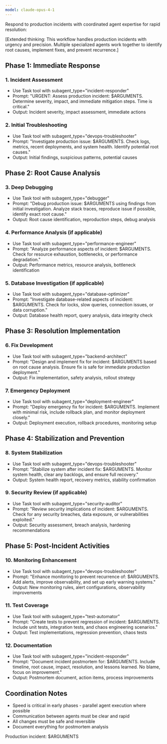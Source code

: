 ```yaml
---
model: claude-opus-4-1
---
```


Respond to production incidents with coordinated agent expertise for rapid resolution:

[Extended thinking: This workflow handles production incidents with urgency and precision. Multiple specialized agents work together to identify root causes, implement fixes, and prevent recurrence.]

## Phase 1: Immediate Response

### 1. Incident Assessment
- Use Task tool with subagent_type="incident-responder"
- Prompt: "URGENT: Assess production incident: $ARGUMENTS. Determine severity, impact, and immediate mitigation steps. Time is critical."
- Output: Incident severity, impact assessment, immediate actions

### 2. Initial Troubleshooting
- Use Task tool with subagent_type="devops-troubleshooter"
- Prompt: "Investigate production issue: $ARGUMENTS. Check logs, metrics, recent deployments, and system health. Identify potential root causes."
- Output: Initial findings, suspicious patterns, potential causes

## Phase 2: Root Cause Analysis

### 3. Deep Debugging
- Use Task tool with subagent_type="debugger"
- Prompt: "Debug production issue: $ARGUMENTS using findings from initial investigation. Analyze stack traces, reproduce issue if possible, identify exact root cause."
- Output: Root cause identification, reproduction steps, debug analysis

### 4. Performance Analysis (if applicable)
- Use Task tool with subagent_type="performance-engineer"
- Prompt: "Analyze performance aspects of incident: $ARGUMENTS. Check for resource exhaustion, bottlenecks, or performance degradation."
- Output: Performance metrics, resource analysis, bottleneck identification

### 5. Database Investigation (if applicable)
- Use Task tool with subagent_type="database-optimizer"
- Prompt: "Investigate database-related aspects of incident: $ARGUMENTS. Check for locks, slow queries, connection issues, or data corruption."
- Output: Database health report, query analysis, data integrity check

## Phase 3: Resolution Implementation

### 6. Fix Development
- Use Task tool with subagent_type="backend-architect"
- Prompt: "Design and implement fix for incident: $ARGUMENTS based on root cause analysis. Ensure fix is safe for immediate production deployment."
- Output: Fix implementation, safety analysis, rollout strategy

### 7. Emergency Deployment
- Use Task tool with subagent_type="deployment-engineer"
- Prompt: "Deploy emergency fix for incident: $ARGUMENTS. Implement with minimal risk, include rollback plan, and monitor deployment closely."
- Output: Deployment execution, rollback procedures, monitoring setup

## Phase 4: Stabilization and Prevention

### 8. System Stabilization
- Use Task tool with subagent_type="devops-troubleshooter"
- Prompt: "Stabilize system after incident fix: $ARGUMENTS. Monitor system health, clear any backlogs, and ensure full recovery."
- Output: System health report, recovery metrics, stability confirmation

### 9. Security Review (if applicable)
- Use Task tool with subagent_type="security-auditor"
- Prompt: "Review security implications of incident: $ARGUMENTS. Check for any security breaches, data exposure, or vulnerabilities exploited."
- Output: Security assessment, breach analysis, hardening recommendations

## Phase 5: Post-Incident Activities

### 10. Monitoring Enhancement
- Use Task tool with subagent_type="devops-troubleshooter"
- Prompt: "Enhance monitoring to prevent recurrence of: $ARGUMENTS. Add alerts, improve observability, and set up early warning systems."
- Output: New monitoring rules, alert configurations, observability improvements

### 11. Test Coverage
- Use Task tool with subagent_type="test-automator"
- Prompt: "Create tests to prevent regression of incident: $ARGUMENTS. Include unit tests, integration tests, and chaos engineering scenarios."
- Output: Test implementations, regression prevention, chaos tests

### 12. Documentation
- Use Task tool with subagent_type="incident-responder"
- Prompt: "Document incident postmortem for: $ARGUMENTS. Include timeline, root cause, impact, resolution, and lessons learned. No blame, focus on improvement."
- Output: Postmortem document, action items, process improvements

## Coordination Notes
- Speed is critical in early phases - parallel agent execution where possible
- Communication between agents must be clear and rapid
- All changes must be safe and reversible
- Document everything for postmortem analysis

Production incident: $ARGUMENTS